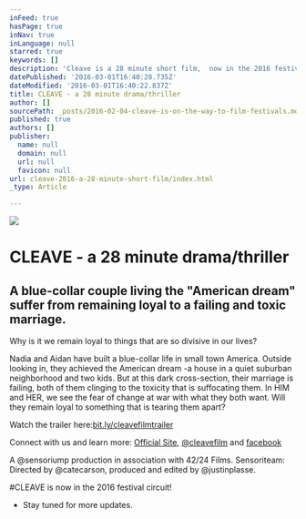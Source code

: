 ```yaml
---
inFeed: true
hasPage: true
inNav: true
inLanguage: null
starred: true
keywords: []
description: 'Cleave is a 28 minute short film,  now in the 2016 festival circuit'
datePublished: '2016-03-01T16:40:28.735Z'
dateModified: '2016-03-01T16:40:22.837Z'
title: CLEAVE - a 28 minute drama/thriller
author: []
sourcePath: _posts/2016-02-04-cleave-is-on-the-way-to-film-festivals.md
published: true
authors: []
publisher:
  name: null
  domain: null
  url: null
  favicon: null
url: cleave-2016-a-28-minute-short-film/index.html
_type: Article

---
```

![](https://the-grid-user-content.s3-us-west-2.amazonaws.com/8d92e0e4-cee4-480d-9be6-58a72d3f23e8.jpg)

# CLEAVE - a 28 minute drama/thriller

## A blue-collar couple living the "American dream" suffer from remaining loyal to a failing and toxic marriage.  

Why is it we remain loyal to things that are so divisive in our lives? 

Nadia and Aidan have built a blue-collar life in small town America. Outside looking in, they achieved the American dream -a house in a quiet suburban neighborhood and two kids. But at this dark cross-section, their marriage is failing, both of them clinging to the toxicity that is suffocating them. In HIM and HER, we see the fear of change at war with what they both want. Will they remain loyal to something that is tearing them apart?

Watch the trailer here:[bit.ly/cleavefilmtrailer ][0]

Connect with us and learn more: [Official Site][1], [@cleavefilm][2] and [facebook][3]

A @sensoriump production in association with 42/24 Films. Sensoriteam: Directed by @catecarson, produced and edited by @justinplasse. 

\#CLEAVE is now in the 2016 festival circuit!

* Stay tuned for more updates. 

[0]: https://app.thegrid.io/posts/e297662b-5cfa-4ffe-9259-b4e7b792040f/bit.ly/cleavefilmtrailer
[1]: www.cleavefilm.com
[2]: http://www.twitter.com/cleavefilm
[3]: www.facebook.com/whatsyourcleave